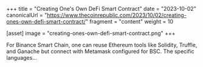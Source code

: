 +++
title = "Creating One's Own DeFi Smart Contract"
date = "2023-10-02"
canonicalUrl = "https://www.thecoinrepublic.com/2023/10/02/creating-ones-own-defi-smart-contract/"
fragment = "content"
weight = 10

[asset]
    image = "creating-ones-own-defi-smart-contract.png"
+++

For Binance Smart Chain, one can reuse Ethereum tools like Solidity, 
Truffle, and Ganache but connect with Metamask configured for BSC. The 
specific languages...
